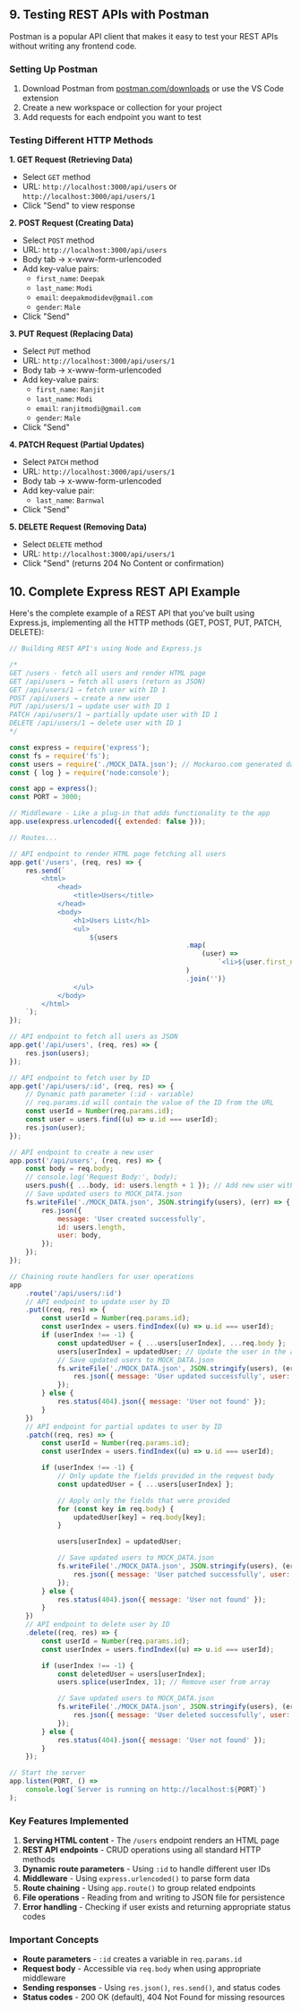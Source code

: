 ## 9. Testing REST APIs with Postman

Postman is a popular API client that makes it easy to test your REST APIs without writing any frontend code.

### Setting Up Postman

1. Download Postman from [postman.com/downloads](https://www.postman.com/downloads/) or use the VS Code extension
2. Create a new workspace or collection for your project
3. Add requests for each endpoint you want to test

### Testing Different HTTP Methods

**1. GET Request (Retrieving Data)**

- Select `GET` method
- URL: `http://localhost:3000/api/users` or `http://localhost:3000/api/users/1`
- Click "Send" to view response

**2. POST Request (Creating Data)**

- Select `POST` method
- URL: `http://localhost:3000/api/users`
- Body tab → x-www-form-urlencoded
- Add key-value pairs:
  - `first_name`: `Deepak`
  - `last_name`: `Modi`
  - `email`: `deepakmodidev@gmail.com`
  - `gender`: `Male`
- Click "Send"

**3. PUT Request (Replacing Data)**

- Select `PUT` method
- URL: `http://localhost:3000/api/users/1`
- Body tab → x-www-form-urlencoded
- Add key-value pairs:
  - `first_name`: `Ranjit`
  - `last_name`: `Modi`
  - `email`: `ranjitmodi@gmail.com`
  - `gender`: `Male`
- Click "Send"

**4. PATCH Request (Partial Updates)**

- Select `PATCH` method
- URL: `http://localhost:3000/api/users/1`
- Body tab → x-www-form-urlencoded
- Add key-value pair:
  - `last_name`: `Barnwal`
- Click "Send"

**5. DELETE Request (Removing Data)**

- Select `DELETE` method
- URL: `http://localhost:3000/api/users/1`
- Click "Send" (returns 204 No Content or confirmation)

## 10. Complete Express REST API Example

Here's the complete example of a REST API that you've built using Express.js, implementing all the HTTP methods (GET, POST, PUT, PATCH, DELETE):

```javascript
// Building REST API's using Node and Express.js

/*
GET /users - fetch all users and render HTML page
GET /api/users → fetch all users (return as JSON)
GET /api/users/1 → fetch user with ID 1  
POST /api/users → create a new user  
PUT /api/users/1 → update user with ID 1  
PATCH /api/users/1 → partially update user with ID 1
DELETE /api/users/1 → delete user with ID 1  
*/

const express = require('express');
const fs = require('fs');
const users = require('./MOCK_DATA.json'); // Mockaroo.com generated data
const { log } = require('node:console');

const app = express();
const PORT = 3000;

// Middleware - Like a plug-in that adds functionality to the app
app.use(express.urlencoded({ extended: false }));

// Routes...

// API endpoint to render HTML page fetching all users
app.get('/users', (req, res) => {
	res.send(`
        <html>
            <head>
                <title>Users</title>
            </head>
            <body>
                <h1>Users List</h1>
                <ul>
                    ${users
											.map(
												(user) =>
													`<li>${user.first_name} ${user.last_name}</li>`
											)
											.join('')}
                </ul>
            </body>
        </html>
    `);
});

// API endpoint to fetch all users as JSON
app.get('/api/users', (req, res) => {
	res.json(users);
});

// API endpoint to fetch user by ID
app.get('/api/users/:id', (req, res) => {
	// Dynamic path parameter (:id - variable)
	// req.params.id will contain the value of the ID from the URL
	const userId = Number(req.params.id);
	const user = users.find((u) => u.id === userId);
	res.json(user);
});

// API endpoint to create a new user
app.post('/api/users', (req, res) => {
	const body = req.body;
	// console.log('Request Body:', body);
	users.push({ ...body, id: users.length + 1 }); // Add new user with an incremented ID
	// Save updated users to MOCK_DATA.json
	fs.writeFile('./MOCK_DATA.json', JSON.stringify(users), (err) => {
		res.json({
			message: 'User created successfully',
			id: users.length,
			user: body,
		});
	});
});

// Chaining route handlers for user operations
app
	.route('/api/users/:id')
	// API endpoint to update user by ID
	.put((req, res) => {
		const userId = Number(req.params.id);
		const userIndex = users.findIndex((u) => u.id === userId);
		if (userIndex !== -1) {
			const updatedUser = { ...users[userIndex], ...req.body };
			users[userIndex] = updatedUser; // Update the user in the array
			// Save updated users to MOCK_DATA.json
			fs.writeFile('./MOCK_DATA.json', JSON.stringify(users), (err) => {
				res.json({ message: 'User updated successfully', user: updatedUser });
			});
		} else {
			res.status(404).json({ message: 'User not found' });
		}
	})
	// API endpoint for partial updates to user by ID
	.patch((req, res) => {
		const userId = Number(req.params.id);
		const userIndex = users.findIndex((u) => u.id === userId);

		if (userIndex !== -1) {
			// Only update the fields provided in the request body
			const updatedUser = { ...users[userIndex] };

			// Apply only the fields that were provided
			for (const key in req.body) {
				updatedUser[key] = req.body[key];
			}

			users[userIndex] = updatedUser;

			// Save updated users to MOCK_DATA.json
			fs.writeFile('./MOCK_DATA.json', JSON.stringify(users), (err) => {
				res.json({ message: 'User patched successfully', user: updatedUser });
			});
		} else {
			res.status(404).json({ message: 'User not found' });
		}
	})
	// API endpoint to delete user by ID
	.delete((req, res) => {
		const userId = Number(req.params.id);
		const userIndex = users.findIndex((u) => u.id === userId);

		if (userIndex !== -1) {
			const deletedUser = users[userIndex];
			users.splice(userIndex, 1); // Remove user from array

			// Save updated users to MOCK_DATA.json
			fs.writeFile('./MOCK_DATA.json', JSON.stringify(users), (err) => {
				res.json({ message: 'User deleted successfully', user: deletedUser });
			});
		} else {
			res.status(404).json({ message: 'User not found' });
		}
	});

// Start the server
app.listen(PORT, () =>
	console.log(`Server is running on http://localhost:${PORT}`)
);
```

### Key Features Implemented

1. **Serving HTML content** - The `/users` endpoint renders an HTML page
2. **REST API endpoints** - CRUD operations using all standard HTTP methods
3. **Dynamic route parameters** - Using `:id` to handle different user IDs
4. **Middleware** - Using `express.urlencoded()` to parse form data
5. **Route chaining** - Using `app.route()` to group related endpoints
6. **File operations** - Reading from and writing to JSON file for persistence
7. **Error handling** - Checking if user exists and returning appropriate status codes

### Important Concepts

- **Route parameters** - `:id` creates a variable in `req.params.id`
- **Request body** - Accessible via `req.body` when using appropriate middleware
- **Sending responses** - Using `res.json()`, `res.send()`, and status codes
- **Status codes** - 200 OK (default), 404 Not Found for missing resources

